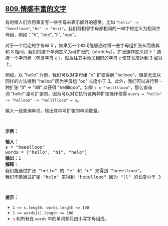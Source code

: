 ## [809.情感丰富的文字](https://leetcode.cn/problems/expressive-words/)
<p>有时候人们会用重复写一些字母来表示额外的感受，比如 <code>"hello" -&gt; "heeellooo"</code>, <code>"hi" -&gt; "hiii"</code>。我们将相邻字母都相同的一串字符定义为相同字母组，例如："h", "eee", "ll", "ooo"。</p>

<p>对于一个给定的字符串 S ，如果另一个单词能够通过将一些字母组扩张从而使其和 S 相同，我们将这个单词定义为可扩张的（stretchy）。扩张操作定义如下：选择一个字母组（包含字母&nbsp;<code>c</code>&nbsp;），然后往其中添加相同的字母&nbsp;<code>c</code>&nbsp;使其长度达到 3 或以上。</p>

<p>例如，以&nbsp;"hello" 为例，我们可以对字母组&nbsp;"o" 扩张得到 "hellooo"，但是无法以同样的方法得到 "helloo" 因为字母组 "oo" 长度小于&nbsp;3。此外，我们可以进行另一种扩张 "ll" -&gt; "lllll" 以获得&nbsp;"helllllooo"。如果&nbsp;<code>s = "helllllooo"</code>，那么查询词&nbsp;"hello" 是可扩张的，因为可以对它执行这两种扩张操作使得&nbsp;<code>query = "hello" -&gt; "hellooo" -&gt;&nbsp;"helllllooo" = s</code>。</p>

<p>输入一组查询单词，输出其中可扩张的单词数量。</p>

<p>&nbsp;</p>

<p><strong>示例：</strong></p>

<pre>
<strong>输入：</strong> 
s = "heeellooo"
words = ["hello", "hi", "helo"]
<strong>输出：</strong>1
<strong>解释</strong>：
我们能通过扩张 "hello" 的 "e" 和 "o" 来得到 "heeellooo"。
我们不能通过扩张 "helo" 来得到 "heeellooo" 因为 "ll" 的长度小于 3 。
</pre>

<p>&nbsp;</p>

<p><strong>提示：</strong></p>

<ul>
	<li><code>1 &lt;= s.length, words.length &lt;= 100</code></li>
	<li><code>1 &lt;= words[i].length &lt;= 100</code></li>
	<li><font color="#c7254e" face="Menlo, Monaco, Consolas, Courier New, monospace"><span style="font-size: 12.6px; background-color: rgb(249, 242, 244);">s</span></font> 和所有在&nbsp;<code>words</code>&nbsp;中的单词都只由小写字母组成。</li>
</ul>
